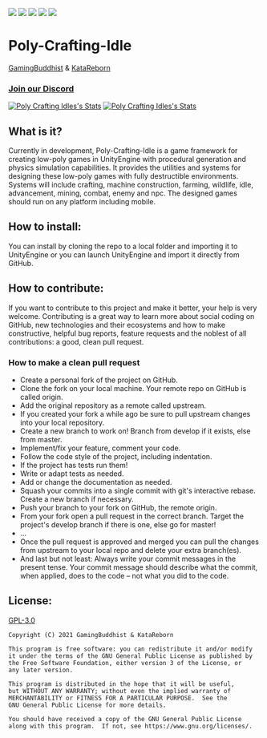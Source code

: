 ![](https://img.shields.io/badge/Build-In%20Development-orange)
![](https://img.shields.io/github/v/release/KataReborn267/Poly-Crafting-Idle?include_prereleases)
![](https://img.shields.io/github/forks/KataReborn267/Poly-Crafting-Idle)
![](https://img.shields.io/discord/900536889935822928)
![](https://img.shields.io/github/license/KataReborn267/Poly-Crafting-Idle)

# Poly-Crafting-Idle
[GamingBuddhist](https://github.com/gamingbuddhist) &
[KataReborn](https://github.com/KataReborn267)

### [Join our Discord](https://discord.gg/sJmhkpECmM)

[![Poly Crafting Idles's Stats](https://github-readme-stats.vercel.app/api?username=KataReborn267&theme=radical)](https://github.com/KataReborn267/Poly-Crafting-Idle)
[![Poly Crafting Idles's Stats](https://github-readme-stats.vercel.app/api?username=gamingbuddhist&theme=radical)](https://github.com/gamingbuddhist)


## What is it?
Currently in development, Poly-Crafting-Idle is a game framework for creating low-poly games in UnityEngine with procedural
generation and physics simulation capabilities. It provides the utilities and systems for designing these low-poly
games with fully destructible environments. Systems will include crafting, machine construction, farming, wildlife,
idle, advancement, mining, combat, enemy and npc. The designed games should run on any platform including mobile.

## How to install:
You can install by cloning the repo to a local folder and importing it to UnityEngine or you can launch UnityEngine and 
import it directly from GitHub. 

## How to contribute:
If you want to contribute to this project and make it better, your help is very welcome. Contributing is a great way 
to learn more about social coding on GitHub, new technologies and their ecosystems and how to make constructive, 
helpful bug reports, feature requests and the noblest of all contributions: a good, clean pull request.

### How to make a clean pull request
- Create a personal fork of the project on GitHub.
- Clone the fork on your local machine. Your remote repo on GitHub is called origin.
- Add the original repository as a remote called upstream.
- If you created your fork a while ago be sure to pull upstream changes into your local repository.
- Create a new branch to work on! Branch from develop if it exists, else from master.
- Implement/fix your feature, comment your code.
- Follow the code style of the project, including indentation.
- If the project has tests run them!
- Write or adapt tests as needed.
- Add or change the documentation as needed.
- Squash your commits into a single commit with git's interactive rebase. Create a new branch if necessary.
- Push your branch to your fork on GitHub, the remote origin.
- From your fork open a pull request in the correct branch. Target the project's develop branch if there is one, else 
go for master!
- ...
- Once the pull request is approved and merged you can pull the changes from upstream to your local repo and delete your 
extra branch(es).
- And last but not least: Always write your commit messages in the present tense. Your commit message should describe 
what the commit, when applied, does to the code – not what you did to the code.

## License:
[GPL-3.0](https://www.gnu.org/licenses/gpl-3.0.en.html)

    Copyright (C) 2021 GamingBuddhist & KataReborn

    This program is free software: you can redistribute it and/or modify
    it under the terms of the GNU General Public License as published by
    the Free Software Foundation, either version 3 of the License, or
    any later version.

    This program is distributed in the hope that it will be useful,
    but WITHOUT ANY WARRANTY; without even the implied warranty of
    MERCHANTABILITY or FITNESS FOR A PARTICULAR PURPOSE.  See the
    GNU General Public License for more details.

    You should have received a copy of the GNU General Public License
    along with this program.  If not, see https://www.gnu.org/licenses/. 
